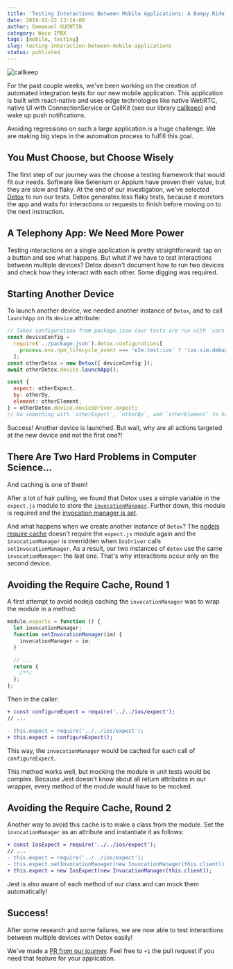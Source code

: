 ```yaml
---
title: 'Testing Interactions Between Mobile Applications: A Bumpy Ride'
date: 2019-02-22 13:14:00
author: Emmanuel QUENTIN
category: Wazo IPBX
tags: [mobile, testing]
slug: testing-interaction-between-mobile-applications
status: published
---
```


![callkeep](https://user-images.githubusercontent.com/2076632/52963046-ca98b200-336c-11e9-8c82-590c0bed8839.gif)

For the past couple weeks, we've been working on the creation of automated integration tests for our new mobile application. This application is built with react-native and uses edge technologies like native WebRTC, native UI with ConnectionService or CallKit (see our library [callkeep](https://github.com/react-native-webrtc/react-native-callkeep)) and wake up push notifications.

Avoiding regressions on such a large application is a huge challenge. We are making big steps in the automation process to fulfill this goal.

<!-- truncate -->

## You Must Choose, but Choose Wisely

The first step of our journey was the choose a testing framework that would fit our needs. Software like Selenium or Appium have proven their value, but they are slow and flaky. At the end of our investigation, we've selected [Detox](https://github.com/wix/Detox) to run our tests. Detox generates less flaky tests, because it monitors the app and waits for interactions or requests to finish before moving on to the next instruction.

## A Telephony App: We Need More Power

Testing interactions on a single application is pretty straightforward: tap on a button and see what happens. But what if we have to test interactions between multiple devices? Detox doesn't document how to run two devices and check how they interact with each other. Some digging was required.

## Starting Another Device

To launch another device, we needed another instance of `Detox`, and to call `launchApp` on its `device` attribute:

```js
// Takes configuration from package.json (our tests are run with `yarn e2e:test:ios` or `yarn e2e:test:android` so can we check the environment variable `npm_lifecycle_event`)
const deviceConfig =
  require('../package.json').detox.configurations[
    process.env.npm_lifecycle_event === 'e2e:test:ios' ? 'ios.sim.debug' : 'android.emu.debug'
  ];
const otherDetox = new Detox({ deviceConfig });
await otherDetox.device.launchApp();

const {
  expect: otherExpect,
  by: otherBy,
  element: otherElement,
} = otherDetox.device.deviceDriver.expect;
// Do something with `otherExpect`, `otherBy`, and `otherElement` to handle checks on the other device
```

Success! Another device is launched. But wait, why are all actions targeted at the new device and not the first one?!

## There Are Two Hard Problems in Computer Science...

And caching is one of them!

After a lot of hair pulling, we found that Detox uses a simple variable in the `expect.js` module to store the [`invocationManager`](https://github.com/wix/Detox/blob/a8e4bc0469e8ebb9be68bc863ecceb1166de704d/detox/src/ios/expect.js#L23). Further down, this module is required and the [invocation manager is set](https://github.com/wix/Detox/blob/a8e4bc0469e8ebb9be68bc863ecceb1166de704d/detox/src/devices/drivers/IosDriver.js#L15-L16).

And what happens when we create another instance of `Detox`? The [nodejs require cache](https://nodejs.org/api/modules.html#modules_caching) doesn't require the `expect.js` module again and the `invocationManager` is overridden when `IosDriver` calls `setInvocationManager`. As a result, our two instances of `detox` use the same `invocationManager`: the last one. That's why interactions occur only on the second device.

## Avoiding the Require Cache, Round 1

A first attempt to avoid nodejs caching the `invocationManager` was to wrap the module in a method:

```js
module.exports = function () {
  let invocationManager;
  function setInvocationManager(im) {
    invocationManager = im;
  }

  // ...
  return {
    /**/
  };
};
```

Then in the caller:

```diff
+ const configureExpect = require('../../ios/expect');
// ...

- this.expect = require('../../ios/expect');
+ this.expect = configureExpect();
```

This way, the `invocationManager` would be cached for each call of `configureExpect`.

This method works well, but mocking the module in unit tests would be complex. Because Jest doesn't know about all return attributes in our wrapper, every method of the module would have to be mocked.

## Avoiding the Require Cache, Round 2

Another way to avoid this cache is to make a class from the module. Set the `invocationManager` as an attribute and instantiate it as follows:

```diff
+ const IosExpect = require('../../ios/expect');
// ...
- this.expect = require('../../ios/expect');
- this.expect.setInvocationManager(new InvocationManager(this.client));
+ this.expect = new IosExpect(new InvocationManager(this.client));
```

Jest is also aware of each method of our class and can mock them automatically!

## Success!

After some research and some failures, we are now able to test interactions between multiple devices with Detox easily!

We've made a [PR from our journey](https://github.com/wix/Detox/pull/1144). Feel free to `+1` the pull request if you need that feature for your application.
